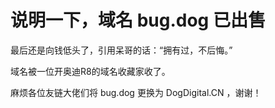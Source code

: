# 说明一下，域名 bug.dog 已出售

最后还是向钱低头了，引用呆哥的话：“拥有过，不后悔。”

域名被一位开奥迪R8的域名收藏家收了。

麻烦各位友链大佬们将 bug.dog 更换为 DogDigital.CN ，谢谢！